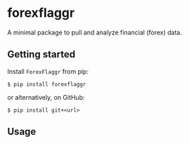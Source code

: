 # forexflaggr

A minimal package to pull and analyze financial (forex) data.

## Getting started

Install `ForexFlaggr` from pip:

```$ pip install forexflaggr```

or alternatively, on GitHub:

```$ pip install git+<url>```

## Usage
